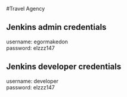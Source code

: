 #Travel Agency

## Jenkins admin credentials

username: egormakedon<br>
password: elzzz147

## Jenkins developer credentials

username: developer<br>
password: elzzz147